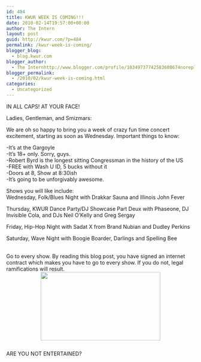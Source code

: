 ```yaml
---
id: 484
title: KWUR WEEK IS COMING!!!
date: 2010-02-14T19:57:00+00:00
author: The Intern
layout: post
guid: http://kwur.com/?p=484
permalink: /kwur-week-is-coming/
blogger_blog:
  - blog.kwur.com
blogger_author:
  - The Internhttp://www.blogger.com/profile/10349737742583608674noreply@blogger.com
blogger_permalink:
  - /2010/02/kwur-week-is-coming.html
categories:
  - Uncategorized
---
```

<div class="pf-content">
  <p>
    IN ALL CAPS! AT YOUR FACE!
  </p>
  
  <p>
    Ladies, Gentleman, and Smizmars:
  </p>
  
  <p>
    We are oh so happy to bring you a week of crazy fun time concert excitement, starting as soon as Wednesday. Important things to know:
  </p>
  
  <p>
    -It&#8217;s at the Gargoyle<br />-It&#8217;s 18+ only. Sorry, guys.<br />-Robert Byrd is the longest sitting Congressman in the history of the US<br />-FREE with Wash U ID, 5 bucks without it<br />-Doors at 8, Show at 8:30ish<br />-It&#8217;s going to be unforgivably awesome.
  </p>
  
  <p>
    Shows you will like include:<br />Wednesday, Folk/Blues Night with Drakkar Sauna and Illinois John Fever<br />
  </p>
  
  <p>
    Thursday, KWUR Dance Party/DJ Showcase Part Deux with Phaseone, DJ Invisible Cola, and DJs Neil O&#8217;Kelly and Greg Sergay<br />
  </p>
  
  <p>
    Friday, Hip-Hop Night with Sadat X from Brand Nubian and Dudley Perkins<br />
  </p>
  
  <p>
    Saturday, Wave Night with Boogie Boarder, Darlings and Spelling Bee<br /><br />
  </p>
  
  <p>
    Go to every show. By reading this blog post, you have signed an internet contract which makes you have to go to every show. If you do not, legal ramifications will result.<br /><a onblur="try {parent.deselectBloggerImageGracefully();} catch(e) {}" href="http://www.kwur.com/blog/uploaded_images/JAYZGERVAIS2-746311.gif"><img style="display:block; margin:0px auto 10px; text-align:center;cursor:pointer; cursor:hand;width: 320px; height: 183px;" src="http://www.kwur.com/blog/uploaded_images/JAYZGERVAIS2-746172.gif" border="0" alt="" /></a><br />ARE YOU NOT ENTERTAINED?
  </p>
</div>